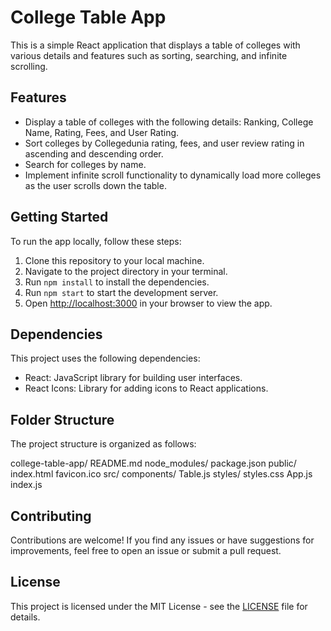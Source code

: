# College Table App

This is a simple React application that displays a table of colleges with various details and features such as sorting, searching, and infinite scrolling.

## Features

- Display a table of colleges with the following details: Ranking, College Name, Rating, Fees, and User Rating.
- Sort colleges by Collegedunia rating, fees, and user review rating in ascending and descending order.
- Search for colleges by name.
- Implement infinite scroll functionality to dynamically load more colleges as the user scrolls down the table.

## Getting Started

To run the app locally, follow these steps:

1. Clone this repository to your local machine.
2. Navigate to the project directory in your terminal.
3. Run `npm install` to install the dependencies.
4. Run `npm start` to start the development server.
5. Open [http://localhost:3000](http://localhost:3000) in your browser to view the app.

## Dependencies

This project uses the following dependencies:

- React: JavaScript library for building user interfaces.
- React Icons: Library for adding icons to React applications.

## Folder Structure

The project structure is organized as follows:

college-table-app/
README.md
node_modules/
package.json
public/
index.html
favicon.ico
src/
components/
Table.js
styles/
styles.css
App.js
index.js


## Contributing

Contributions are welcome! If you find any issues or have suggestions for improvements, feel free to open an issue or submit a pull request.

## License

This project is licensed under the MIT License - see the [LICENSE](LICENSE) file for details.
